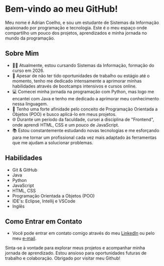 # Bem-vindo ao meu GitHub!

Meu nome é Adrian Coelho, e sou um estudante de Sistemas da Informação apaixonado por programação e tecnologia. Este é o meu espaço onde compartilho um pouco dos projetos, aprendizados e minha jornada no mundo da programação.

## Sobre Mim

- 👨‍🎓 Atualmente, estou cursando Sistemas da Informação, formação do curso em 2026.
- 🚀 Apesar de não ter tido oportunidades de trabalho ou estágio até o momento, tenho me dedicado intensamente a aprimorar minhas habilidades através de bootcamps intensivos e cursos online.
- 💻 Comecei minha jornada na programação com Python, mas logo me encantei com Java e tenho me dedicado a aprimorar meu conhecimento nessa linguagem.
- 🎯 Tenho uma forte afinidade pelo conceito de Programação Orientada a Objetos (POO) e busco aplicá-lo em meus projetos.
- 🌐 Durante um período da faculdade, cursei a disciplina de "Frontend", onde aprendi HTML, CSS e um pouco de JavaScript.
- 📚 Estou constantemente estudando novas tecnologias e me esforçando para me tornar um profissional cada vez mais adaptado às ferramentas que me ajudam a solucionar problemas.

## Habilidades
- Git & GitHub
- Java
- Python
- JavaScript
- HTML, CSS
- Programação Orientada a Objetos (POO)
- IDE's: Eclipse, Intellij e VSCode
- Inglês
  
## Como Entrar em Contato

- Você pode entrar em contato comigo através do meu [LinkedIn](https://www.linkedin.com/in/adrian-coelho-bezerra/) ou pelo meu [e-mail](https://mail.google.com/mail/?view=cm&fs=1&to=adriancoelho2020@gmail.com).


Sinta-se à vontade para explorar meus projetos e acompanhar minha jornada de aprendizado. Estou ansioso para oportunidades futuras de trabalho e colaboração. Obrigado por visitar meu Github!

